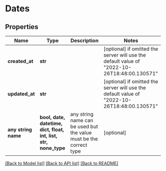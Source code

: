 # Dates


## Properties
Name | Type | Description | Notes
------------ | ------------- | ------------- | -------------
**created_at** | **str** |  | [optional]  if omitted the server will use the default value of "2022-10-26T18:48:00.130571"
**updated_at** | **str** |  | [optional]  if omitted the server will use the default value of "2022-10-26T18:48:00.130571"
**any string name** | **bool, date, datetime, dict, float, int, list, str, none_type** | any string name can be used but the value must be the correct type | [optional]

[[Back to Model list]](../README.md#documentation-for-models) [[Back to API list]](../README.md#documentation-for-api-endpoints) [[Back to README]](../README.md)


